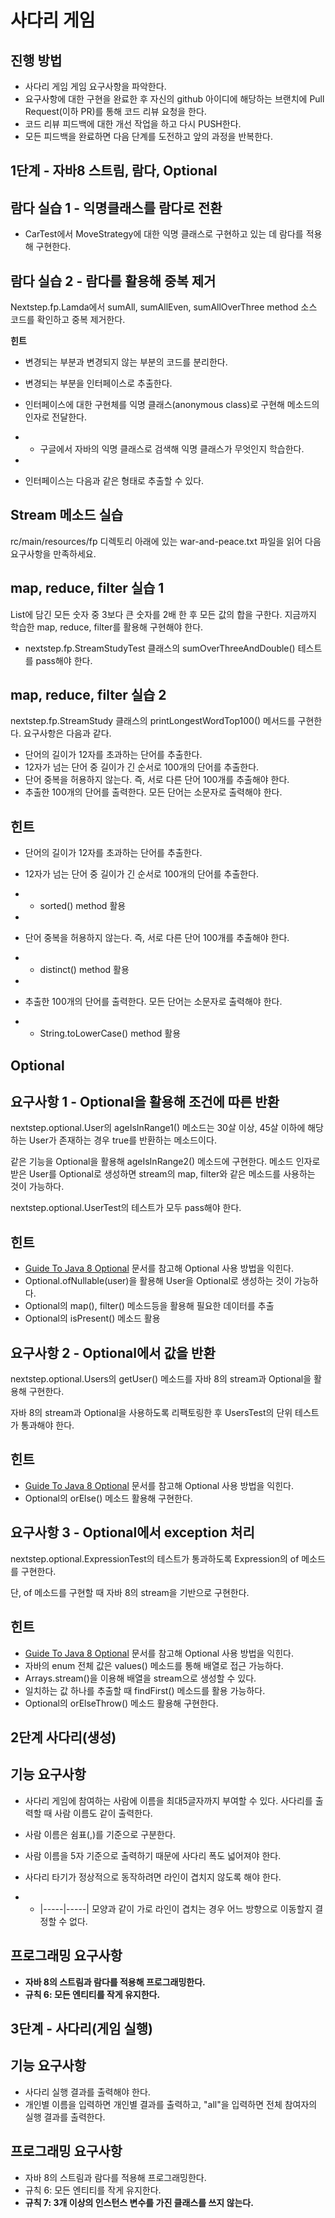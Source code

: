 # 사다리 게임

## 진행 방법

- 사다리 게임 게임 요구사항을 파악한다.
- 요구사항에 대한 구현을 완료한 후 자신의 github 아이디에 해당하는 브랜치에 Pull Request(이하 PR)를 통해 코드 리뷰 요청을 한다.
- 코드 리뷰 피드백에 대한 개선 작업을 하고 다시 PUSH한다.
- 모든 피드백을 완료하면 다음 단계를 도전하고 앞의 과정을 반복한다. 



## 1단계 - 자바8 스트림, 람다, Optional

## 람다 실습 1 - 익명클래스를 람다로 전환

- CarTest에서 MoveStrategy에 대한 익명 클래스로 구현하고 있는 데 람다를 적용해 구현한다.



## 람다 실습 2 - 람다를 활용해 중복 제거

Nextstep.fp.Lamda에서 sumAll, sumAllEven, sumAllOverThree method 소스 코드를 확인하고 중복 제거한다.

**힌트**

- 변경되는 부분과 변경되지 않는 부분의 코드를 분리한다.

- 변경되는 부분을 인터페이스로 추출한다.

- 인터페이스에 대한 구현체를 익명 클래스(anonymous class)로 구현해 메소드의 인자로 전달한다.

- - 구글에서 자바의 익명 클래스로 검색해 익명 클래스가 무엇인지 학습한다.

- 

- 인터페이스는 다음과 같은 형태로 추출할 수 있다. 



## Stream 메소드 실습

rc/main/resources/fp 디렉토리 아래에 있는 war-and-peace.txt 파일을 읽어 다음 요구사항을 만족하세요.



## map, reduce, filter 실습 1

List에 담긴 모든 숫자 중 3보다 큰 숫자를 2배 한 후 모든 값의 합을 구한다. 지금까지 학습한 map, reduce, filter를 활용해 구현해야 한다.

- nextstep.fp.StreamStudyTest 클래스의 sumOverThreeAndDouble() 테스트를 pass해야 한다.



## map, reduce, filter 실습 2

nextstep.fp.StreamStudy 클래스의 printLongestWordTop100() 메서드를 구현한다. 요구사항은 다음과 같다.

- 단어의 길이가 12자를 초과하는 단어를 추출한다.
- 12자가 넘는 단어 중 길이가 긴 순서로 100개의 단어를 추출한다.
- 단어 중복을 허용하지 않는다. 즉, 서로 다른 단어 100개를 추출해야 한다.
- 추출한 100개의 단어를 출력한다. 모든 단어는 소문자로 출력해야 한다.



## 힌트

- 단어의 길이가 12자를 초과하는 단어를 추출한다.

- 12자가 넘는 단어 중 길이가 긴 순서로 100개의 단어를 추출한다.

- - sorted() method 활용

- 

- 단어 중복을 허용하지 않는다. 즉, 서로 다른 단어 100개를 추출해야 한다.

- - distinct() method 활용

- 

- 추출한 100개의 단어를 출력한다. 모든 단어는 소문자로 출력해야 한다.

- - String.toLowerCase() method 활용

  

## Optional

## 요구사항 1 - Optional을 활용해 조건에 따른 반환

nextstep.optional.User의 ageIsInRange1() 메소드는 30살 이상, 45살 이하에 해당하는 User가 존재하는 경우 true를 반환하는 메소드이다.

같은 기능을 Optional을 활용해 ageIsInRange2() 메소드에 구현한다. 메소드 인자로 받은 User를 Optional로 생성하면 stream의 map, filter와 같은 메소드를 사용하는 것이 가능하다.

nextstep.optional.UserTest의 테스트가 모두 pass해야 한다.



## 힌트

- [Guide To Java 8 Optional](http://www.baeldung.com/java-optional) 문서를 참고해 Optional 사용 방법을 익힌다.
- Optional.ofNullable(user)을 활용해 User을 Optional로 생성하는 것이 가능하다.
- Optional의 map(), filter() 메소드등을 활용해 필요한 데이터를 추출
- Optional의 isPresent() 메소드 활용



## 요구사항 2 - Optional에서 값을 반환

nextstep.optional.Users의 getUser() 메소드를 자바 8의 stream과 Optional을 활용해 구현한다.

자바 8의 stream과 Optional을 사용하도록 리팩토링한 후 UsersTest의 단위 테스트가 통과해야 한다.



## 힌트

- [Guide To Java 8 Optional](http://www.baeldung.com/java-optional) 문서를 참고해 Optional 사용 방법을 익힌다.
- Optional의 orElse() 메소드 활용해 구현한다.



## 요구사항 3 - Optional에서 exception 처리

nextstep.optional.ExpressionTest의 테스트가 통과하도록 Expression의 of 메소드를 구현한다.

단, of 메소드를 구현할 때 자바 8의 stream을 기반으로 구현한다.



## 힌트

- [Guide To Java 8 Optional](http://www.baeldung.com/java-optional) 문서를 참고해 Optional 사용 방법을 익힌다.
- 자바의 enum 전체 값은 values() 메소드를 통해 배열로 접근 가능하다.
- Arrays.stream()을 이용해 배열을 stream으로 생성할 수 있다.
- 일치하는 값 하나를 추출할 때 findFirst() 메소드를 활용 가능하다.
- Optional의 orElseThrow() 메소드 활용해 구현한다.





## 2단계 사다리(생성)

## 기능 요구사항

- 사다리 게임에 참여하는 사람에 이름을 최대5글자까지 부여할 수 있다. 사다리를 출력할 때 사람 이름도 같이 출력한다.

- 사람 이름은 쉼표(,)를 기준으로 구분한다.

- 사람 이름을 5자 기준으로 출력하기 때문에 사다리 폭도 넓어져야 한다.

- 사다리 타기가 정상적으로 동작하려면 라인이 겹치지 않도록 해야 한다.

- - |-----|-----| 모양과 같이 가로 라인이 겹치는 경우 어느 방향으로 이동할지 결정할 수 없다.



## 프로그래밍 요구사항

- **자바 8의 스트림과 람다를 적용해 프로그래밍한다.**
- **규칙 6: 모든 엔티티를 작게 유지한다.** 



## 3단계 - 사다리(게임 실행)

## 기능 요구사항

- 사다리 실행 결과를 출력해야 한다.
- 개인별 이름을 입력하면 개인별 결과를 출력하고, "all"을 입력하면 전체 참여자의 실행 결과를 출력한다.

## 프로그래밍 요구사항

- 자바 8의 스트림과 람다를 적용해 프로그래밍한다.
- 규칙 6: 모든 엔티티를 작게 유지한다.
- **규칙 7: 3개 이상의 인스턴스 변수를 가진 클래스를 쓰지 않는다.**